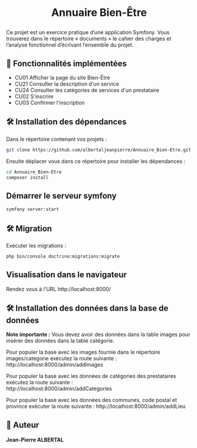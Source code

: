 # <p align="center">Annuaire Bien-Être</p>

Ce projet est un exercice pratique d’une application Symfony. Vous trouverez dans le répertoire « documents » le cahier des charges et l’analyse fonctionnel d’écrivant l’ensemble du projet.  

## 🧐 Fonctionnalités implémentées
- CU01 Afficher la page du site Bien-Être
- CU21 Consulter la description d'un service
- CU24 Consulter les catégories de services d'un prestataire
- CU02 S'inscrire
- CU03 Confirmer l'inscription
## 🛠️ Installation des dépendances
Dans le répertoire contenant vos projets :
```bash
git clone https://github.com/albertaljeanpierre/Annuaire_Bien-Etre.git
```
Ensuite déplacer vous dans ce répertoire pour installer les dépendances : 
```bash
cd Annuaire_Bien-Etre
composer install
```
## Démarrer le serveur symfony
```bash
symfony server:start
```
## 🛠️ Migration
Exécuter les migrations : 
```bash
php bin/console doctrine:migrations:migrate
```
## Visualisation dans le navigateur
Rendez vous à l'URL  http://localhost:8000/ 


## 🛠️ Installation des données dans la base de données
**Note importante :** Vous devez avoir des données dans la table images pour insérer des données dans la table catégorie.

Pour populer la base avec les images fournie dans le répertoire images/categorie exécutez la route suivante :
http://localhost:8000/admin/addImages 

Pour populer la base avec les données de catégories des prestataires exécutez la route suivante :  
http://localhost:8000/admin/addCategories

Pour populer la base avec les données des communes, code postal et province exécuter la route suivante :
http://localhost:8000/admin/addLieu 

## 🙇 Auteur
#### Jean-Pierre ALBERTAL 
